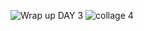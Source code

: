 ![Wrap up DAY 3](https://github.com/user-attachments/assets/efe54ae9-1ca6-4c4b-83f8-cf63a4d1d86e)
![collage 4](https://github.com/user-attachments/assets/7d41dd27-0009-4aca-9d4b-f670f82cb8ab)
